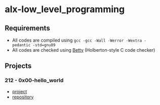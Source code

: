 # alx-low_level_programming
## Requirements
* All codes are compiled using `gcc -gcc -Wall -Werror -Wextra -pedantic -std=gnu89`
* All codes are checked using [Betty](https://github.com/holbertonschool/Betty) (Holberton-style C code checker)
## Projects
### 212 - 0x00-hello_world
* [project](https://alx-intranet.hbtn.io/projects/212)
* [repository](https://github.com/girumtim/alx-low_level_programming/tree/main/0x00-hello_world)